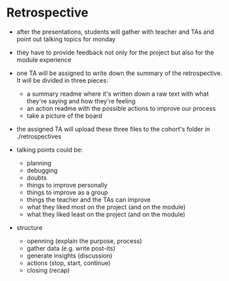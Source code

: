 # Retrospective

- after the presentations, students will gather with teacher and TAs and point out talking topics for monday
- they have to provide feedback not only for the project but also for the module experience
- one TA will be assigned to write down the summary of the retrospective. It will be divided in three pieces:
  - a summary readme where it's written down a raw text with what they're saying and how they're feeling
  - an action readme with the possible actions to improve our process
  - take a picture of the board
- the assigned TA will upload these three files to the cohort's folder in ./retrospectives    

- talking points could be:
  - planning
  - debugging
  - doubts
  - things to improve personally
  - things to improve as a group
  - things the teacher and the TAs can improve
  - what they liked most on the project (and on the module)
  - what they liked least on the project (and on the module)
  
- structure 
  - openning (explain the purpose, process)
  - gather data (e.g. write post-its)
  - generate insights (discussion)
  - actions (stop, start, continue)
  - closing (recap)
 


